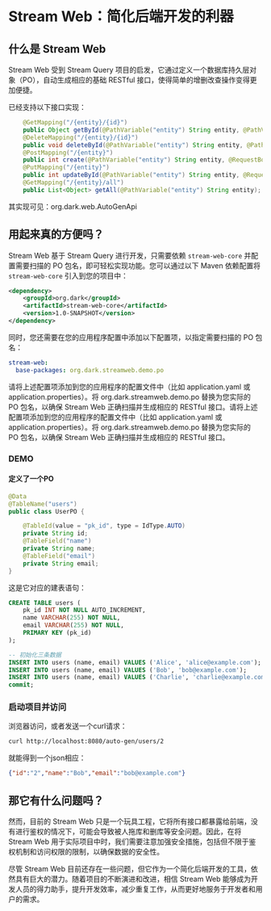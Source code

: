 # Stream Web：简化后端开发的利器

## 什么是 Stream Web

Stream Web 受到 Stream Query 项目的启发，它通过定义一个数据库持久层对象（PO），自动生成相应的基础 RESTful 接口，使得简单的增删改查操作变得更加便捷。

已经支持以下接口实现：
```java
    @GetMapping("/{entity}/{id}")
    public Object getById(@PathVariable("entity") String entity, @PathVariable("id") String id);
    @DeleteMapping("/{entity}/{id}")
    public void deleteById(@PathVariable("entity") String entity, @PathVariable("id") String id);
    @PostMapping("/{entity}")
    public int create(@PathVariable("entity") String entity, @RequestBody Object entityObject);
    @PutMapping("/{entity}")
    public int updateById(@PathVariable("entity") String entity, @RequestBody Object entityObject);
    @GetMapping("/{entity}/all")
    public List<Object> getAll(@PathVariable("entity") String entity);

```
其实现可见：org.dark.web.AutoGenApi

## 用起来真的方便吗？

Stream Web 基于 Stream Query 进行开发，只需要依赖 `stream-web-core` 并配置需要扫描的 PO 包名，即可轻松实现功能。您可以通过以下 Maven 依赖配置将 `stream-web-core` 引入到您的项目中：

```xml
<dependency>
    <groupId>org.dark</groupId>
    <artifactId>stream-web-core</artifactId>
    <version>1.0-SNAPSHOT</version>
</dependency>
```

同时，您还需要在您的应用程序配置中添加以下配置项，以指定需要扫描的 PO 包名：

```yaml
stream-web:
  base-packages: org.dark.streamweb.demo.po
```

请将上述配置项添加到您的应用程序的配置文件中（比如 application.yaml 或 application.properties）。将 org.dark.streamweb.demo.po 替换为您实际的 PO 包名，以确保 Stream Web 正确扫描并生成相应的 RESTful 接口。请将上述配置项添加到您的应用程序的配置文件中（比如 application.yaml 或 application.properties）。将 org.dark.streamweb.demo.po 替换为您实际的 PO 包名，以确保 Stream Web 正确扫描并生成相应的 RESTful 接口。

### DEMO

#### 定义了一个PO

```java
@Data
@TableName("users")
public class UserPO {

    @TableId(value = "pk_id", type = IdType.AUTO)
    private String id;
    @TableField("name")
    private String name;
    @TableField("email")
    private String email;
}

```
这是它对应的建表语句：
```sql
CREATE TABLE users (
    pk_id INT NOT NULL AUTO_INCREMENT,
    name VARCHAR(255) NOT NULL,
    email VARCHAR(255) NOT NULL,
    PRIMARY KEY (pk_id)
);

-- 初始化三条数据
INSERT INTO users (name, email) VALUES ('Alice', 'alice@example.com');
INSERT INTO users (name, email) VALUES ('Bob', 'bob@example.com');
INSERT INTO users (name, email) VALUES ('Charlie', 'charlie@example.com');
commit;

```

### 启动项目并访问

浏览器访问，或者发送一个curl请求：
```bash
curl http://localhost:8080/auto-gen/users/2
```

就能得到一个json相应：
```json
{"id":"2","name":"Bob","email":"bob@example.com"}
```


## 那它有什么问题吗？

然而，目前的 Stream Web 只是一个玩具工程，它将所有接口都暴露给前端，没有进行鉴权的情况下，可能会导致被人拖库和删库等安全问题。因此，在将 Stream Web 用于实际项目中时，我们需要注意加强安全措施，包括但不限于鉴权机制和访问权限的限制，以确保数据的安全性。


尽管 Stream Web 目前还存在一些问题，但它作为一个简化后端开发的工具，依然具有巨大的潜力。随着项目的不断演进和改进，相信 Stream Web 能够成为开发人员的得力助手，提升开发效率，减少重复工作，从而更好地服务于开发者和用户的需求。
